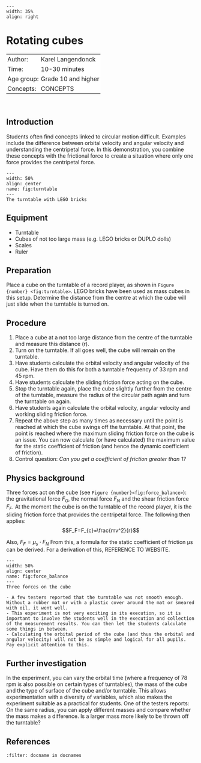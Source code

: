 

<div style="clear: both;">

```{figure} ../../figures/ready.png
---
width: 35%
align: right
```

# Rotating cubes

<table style="width: 100%; border-collapse: collapse; border: none;">
    <tr style="background-color: white;"> 
        <td style="text-align: left; padding: 3px; border: none;">Author:</td>
        <td style="text-align: left; padding: 3px; border: none;">Karel Langendonck</td>
    </tr>
    <tr style="background-color: white;">
        <td style="text-align: left; padding: 3px; border: none;">Time:</td>
        <td style="text-align: left; padding: 3px; border: none;">10-30 minutes</td>
    </tr>
    <tr style="background-color: white;">
        <td style="text-align: left; padding: 3px; border: none;">Age group:</td>
        <td style="text-align: left; padding: 3px; border: none;">Grade 10 and higher</td>
    </tr>
    <tr style="background-color: white;">
        <td style="text-align: left; padding: 3px; border: none;">Concepts:</td>
        <td style="text-align: left; padding: 3px; border: none;">CONCEPTS</td>
    </tr>
</table><br>



## Introduction
Students often find concepts linked to circular motion difficult. Examples include the difference between orbital velocity and angular velocity and understanding the centripetal force. In this demonstration, you combine these concepts with the frictional force to create a situation where only one force provides the centripetal force. 

```{figure} demo58_figure1.JPG
---
width: 50%
align: center
name: fig:turntable
---
The turntable with LEGO bricks
```

## Equipment
- Turntable 
- Cubes of not too large mass (e.g. LEGO bricks or DUPLO dolls)
- Scales
- Ruler

## Preparation
Place a cube on the turntable of a record player, as shown in `Figure {number} <fig:turntable>`. LEGO bricks have been used as mass cubes in this setup. Determine the distance from the centre at which the cube will just slide when the turntable is turned on.

## Procedure
1.	Place a cube at a not too large distance from the centre of the turntable and measure this distance (r).
2.	Turn on the turntable. If all goes well, the cube will remain on the turntable.
3.	Have students calculate the orbital velocity and angular velocity of the cube. Have them do this for both a turntable frequency of 33 rpm and 45 rpm.
4.	Have students calculate the sliding friction force acting on the cube.
5.	Stop the turntable again, place the cube slightly further from the centre of the turntable, measure the radius of the circular path again and turn the turntable on again. 
6.	Have students again calculate the orbital velocity, angular velocity and working sliding friction force.
7.	Repeat the above step as many times as necessary until the point is reached at which the cube swings off the turntable. At that point, the point is reached where the maximum sliding friction force on the cube is an issue. You can now calculate (or have calculated) the maximum value for the static coefficient of friction (and hence the dynamic coefficient of friction).
8.	Control question: *Can you get a coefficient of friction greater than 1?*

## Physics background
Three forces act on the cube (see `Figure {number}<fig:force_balance>`): the gravitational force $F_G$, the normal force $F_N$ and the shear friction force $F_F$. At the moment the cube is on the turntable of the record player, it is the sliding friction force that provides the centripetal force. The following then applies:
$$F_F=F_{c}=\frac{mv^2}{r}$$

Also, $F_F = μ_s \cdot F_N$ 
From this, a formula for the static coefficient of friction μs can be derived.
For a derivation of this, REFERENCE TO WEBSITE.

```{figure} demo58_figure2.jpg
---
width: 50%
align: center
name: fig:force_balance
---
Three forces on the cube
```

```{tip}
- A few testers reported that the turntable was not smooth enough. Without a rubber mat or with a plastic cover around the mat or smeared with oil, it went well.
- This experiment is not very exciting in its execution, so it is important to involve the students well in the execution and collection of the measurement results. You can then let the students calculate some things in between. 
- Calculating the orbital period of the cube (and thus the orbital and angular velocity) will not be as simple and logical for all pupils. Pay explicit attention to this.
```
## Further investigation
In the experiment, you can vary the orbital time (where a frequency of 78 rpm is also possible on certain types of turntables), the mass of the cube and the type of surface of the cube and/or turntable. This allows experimentation with a diversity of variables, which also makes the experiment suitable as a practical for students.
One of the testers reports: On the same radius, you can apply different masses and compare whether the mass makes a difference. Is a larger mass more likely to be thrown off the turntable?


## References
```{bibliography}
:filter: docname in docnames
```